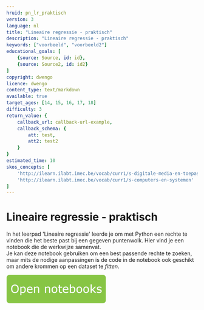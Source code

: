 ```yaml
---
hruid: pn_lr_praktisch
version: 3
language: nl
title: "Lineaire regressie - praktisch"
description: "Lineaire regressie - praktisch"
keywords: ["voorbeeld", "voorbeeld2"]
educational_goals: [
    {source: Source, id: id}, 
    {source: Source2, id: id2}
]
copyright: dwengo
licence: dwengo
content_type: text/markdown
available: true
target_ages: [14, 15, 16, 17, 18]
difficulty: 3
return_value: {
    callback_url: callback-url-example,
    callback_schema: {
        att: test,
        att2: test2
    }
}
estimated_time: 10
skos_concepts: [
    'http://ilearn.ilabt.imec.be/vocab/curr1/s-digitale-media-en-toepassingen', 
    'http://ilearn.ilabt.imec.be/vocab/curr1/s-computers-en-systemen'
]
---
```

# Lineaire regressie - praktisch

In het leerpad 'Lineaire regressie' leerde je om met Python een rechte te vinden die het beste past bij een gegeven puntenwolk.
Hier vind je een notebook die de werkwijze samenvat. <br>Je kan deze notebook gebruiken om een best passende rechte te zoeken, maar mits de nodige aanpassingen is de code in de notebook ook geschikt om andere krommen op een dataset te *fitten*.  

[![](embed/Knop.png "Knop")](https://kiks.ilabt.imec.be/hub/tmplogin?id=0350 "Notebook Lineaire Regressie Praktisch")
